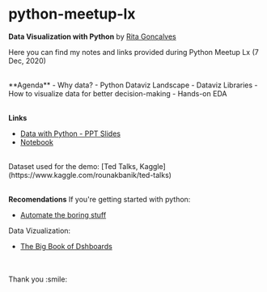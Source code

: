 # python-meetup-lx

**Data Visualization with Python** 
by [Rita Goncalves](https://www.linkedin.com/in/ritavigoncalves/) 

Here you can find my notes and links provided during
Python Meetup Lx (7 Dec, 2020) 

<br />
**Agenda**
- Why data? 
- Python Dataviz Landscape 
- Dataviz Libraries 
- How to visualize data for better decision-making 
- Hands-on EDA 
<br />
<br />

**Links**
- [Data with Python - PPT Slides](https://www.canva.com/design/DAEPdIsJ4mo/tp5MezhEtHsN7vUP_957-w/view?utm_content=DAEPdIsJ4mo&utm_campaign=designshare&utm_medium=link&utm_source=publishsharelink) 
- [Notebook](https://github.com/ritavigoncalves/python-meetup-lx/blob/main/Dataviz_with_Python_(Hands_On).ipynb)
<br />
Dataset used for the demo: [Ted Talks, Kaggle](https://www.kaggle.com/rounakbanik/ted-talks)
<br />
<br />

**Recomendations**
If you're getting started with python:
- [Automate the boring stuff](automatetheboringstuff.com)

Data Vizualization:
- [The Big Book of Dshboards](https://www.bigbookofdashboards.com/)
<br />
<br />
Thank you :smile:
